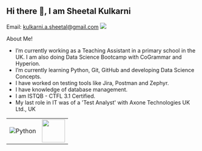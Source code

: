 ## Hi there 👋, I am Sheetal Kulkarni 
Email: kulkarni.a.sheetal@gmail.com                    [<img src="https://img.shields.io/badge/linkedin-%230077B5.svg?&style=for-the-badge&logo=linkedin&logoColor=white" />](https://www.linkedin.com/in/sheetal-kulkarni-a5a275276/) 





About Me!
- I’m currently working as a Teaching Assistant in a primary school in the UK. I am also doing Data Science Bootcamp with CoGrammar and Hyperion.
- I’m currently learning Python, Git, GitHub and developing Data Science Concepts. 
- I have worked on testing tools like Jira, Postman and Zephyr.
- I have knowledge of database management.
- I am ISTQB - CTFL 3.1 Certified.
- My last role in IT was of a 'Test Analyst' with Axone Technologies UK Ltd., UK


<table>
  <tr>
    <td><img alt="Python" src="https://img.shields.io/badge/Python%20-%2314354C.svg?logo=python&logoColor=white"></th>
    <td><img src="https://encrypted-tbn0.gstatic.com/images?q=tbn:ANd9GcQLM-fcdhNPwzfUr-q-bPMvj93ol4Ff9ycQSw&s" height=60 width=60></th>
  </tr>
</table>


